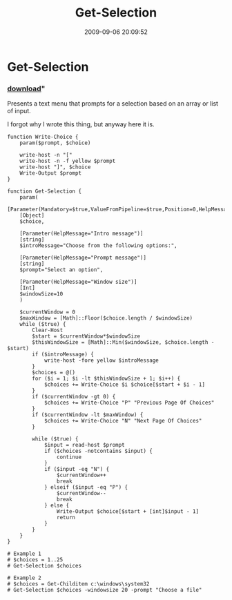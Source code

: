 ﻿---
pid:            1307
parent:         0
children:       
poster:         Carter Shanklin
title:          Get-Selection
date:           2009-09-06 20:09:52
format:         posh
---

# Get-Selection

### [download](1307.ps1)"

Presents a text menu that prompts for a selection based on an array or list of input.

I forgot why I wrote this thing, but anyway here it is.

```posh
function Write-Choice {
	param($prompt, $choice)

	write-host -n "["
	write-host -n -f yellow $prompt
	write-host "]", $choice
	Write-Output $prompt
}

function Get-Selection {
	param(
	[Parameter(Mandatory=$true,ValueFromPipeline=$true,Position=0,HelpMessage="Choices")]
	[Object]
	$choice,

	[Parameter(HelpMessage="Intro message")]
	[string]
	$introMessage="Choose from the following options:",
	
	[Parameter(HelpMessage="Prompt message")]
	[string]
	$prompt="Select an option",

	[Parameter(HelpMessage="Window size")]
	[Int]
	$windowSize=10
	)

	$currentWindow = 0
	$maxWindow = [Math]::Floor($choice.length / $windowSize)
	while ($true) {
		Clear-Host
		$start = $currentWindow*$windowSize
		$thisWindowSize = [Math]::Min($windowSize, $choice.length - $start)
		if ($introMessage) {
			write-host -fore yellow $introMessage
		}
		$choices = @()
		for ($i = 1; $i -lt $thisWindowSize + 1; $i++) {
			$choices += Write-Choice $i $choice[$start + $i - 1]
		}
		if ($currentWindow -gt 0) {
			$choices += Write-Choice "P" "Previous Page Of Choices"
		}
		if ($currentWindow -lt $maxWindow) {
			$choices += Write-Choice "N" "Next Page Of Choices"
		}

		while ($true) {
			$input = read-host $prompt
			if ($choices -notcontains $input) {
				continue
			}
			if ($input -eq "N") {
				$currentWindow++
				break
			} elseif ($input -eq "P") {
				$currentWindow--
				break
			} else {
				Write-Output $choice[$start + [int]$input - 1]
				return
			}
		}
	}
}

# Example 1
# $choices = 1..25
# Get-Selection $choices

# Example 2
# $choices = Get-Childitem c:\windows\system32
# Get-Selection $choices -windowsize 20 -prompt "Choose a file"
```

